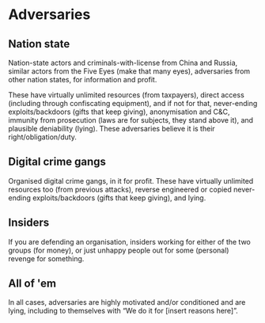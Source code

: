 # Adversaries

## Nation state

Nation-state actors and criminals-with-license from China and Russia, similar actors from the Five Eyes (make that many eyes), adversaries from other nation states, for information and profit. 

These have virtually unlimited resources (from taxpayers), direct access (including through confiscating equipment), and if not for that, never-ending exploits/backdoors (gifts that keep giving), anonymisation and C&C, immunity from prosecution (laws are for subjects, they stand above it), and plausible deniability (lying). These adversaries believe it is their right/obligation/duty.

## Digital crime gangs

Organised digital crime gangs, in it for profit. These have virtually unlimited resources too (from previous attacks), reverse engineered or copied never-ending exploits/backdoors (gifts that keep giving), and lying.

## Insiders

If you are defending an organisation, insiders working for either of the two groups (for money), or just unhappy people out for some (personal) revenge for something.

## All of 'em

In all cases, adversaries are highly motivated and/or conditioned and are lying, including to themselves with “We do it for \[insert reasons here\]”.


 





